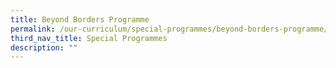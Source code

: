 ```yaml
---
title: Beyond Borders Programme
permalink: /our-curriculum/special-programmes/beyond-borders-programme/
third_nav_title: Special Programmes
description: ""
---
```




